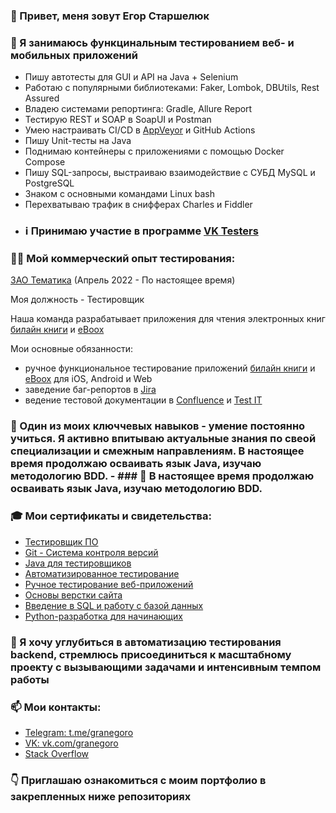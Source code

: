 ### 👋 Привет, меня зовут Егор Старшелюк

### 👀 Я занимаюсь функцинальным тестированием веб- и мобильных приложений
  -  Пишу автотесты для GUI и API на Java + Selenium
  -  Работаю с популярными библиотеками: Faker, Lombok, DBUtils, Rest Assured
  -  Владею системами репортинга: Gradle, Allure Report 
  -  Тестирую REST и SOAP в SoapUI и Postman
  -  Умею настраивать CI/CD в [AppVeyor](https://www.appveyor.com/) и GitHub Actions 
  -  Пишу Unit-тесты на Java
  -  Поднимаю контейнеры с приложениями с помощью Docker Compose
  -  Пишу SQL-запросы, выстраиваю взаимодействие с CУБД MySQL и PostgreSQL
  -  Знаком с основными командами Linux bash
  -  Перехватываю трафик в снифферах Charles и Fiddler
- ### ℹ️ Принимаю участие в программе [VK Testers](https://vk.com/bugs?act=reporter&id=29202650) 

### 👨‍🔧 Мой коммерческий опыт тестирования:
  [ЗАО Тематика](https://hh.ru/employer/2697522) (Апрель 2022 - По настоящее время)
  
  Моя должность - Тестировщик
  
  Наша команда разрабатывает приложения для чтения электронных книг [билайн книги](https://books.beeline.ru/) и [eBoox](https://eboox.ru) 
  
  Мои основные обязанности:
  -  ручное функциональное тестирование приложений [билайн книги](https://books.beeline.ru/) и [eBoox](https://eboox.ru) для iOS, Android и Web
  -  заведение баг-репортов в [Jira](https://www.atlassian.com/ru/software/jira)
  -  ведение тестовой документации в [Confluence](https://www.atlassian.com/ru/software/confluence) и [Test IT](https://testit.software)  

### 🌱 Один из моих ключчевых навыков - умение постоянно учиться. Я активно впитываю актуальные знания по свеой специализации и смежным направлениям. В наcтоящее время продолжаю осваивать язык Java, изучаю методологию BDD. - ### 🌱 В наcтоящее время продолжаю осваивать язык Java, изучаю методологию BDD. 

### 🎓 Мои сертификаты и свидетельства:
- [Тестировщик ПО](https://drive.google.com/file/d/1qjglY2y8TQhIyE4NCH_hcy2rq_MsOlrT/view?usp=sharing)
- [Git - Система контроля версий](https://drive.google.com/file/d/1gPOsrYHR_5boI9-V2zqWCNFvTSOXnvLB/view?usp=sharing)
- [Java для тестировщиков](https://drive.google.com/file/d/11lgDJETIEQDXNO5CZ0YSc2nOYRx4cFrE/view?usp=sharing)
- [Автоматизированное тестирование](https://drive.google.com/file/d/1gSXd2uyrvz_w0q-mKlTRcrOSZ4rhX4sa/view?usp=sharing)
- [Ручное тестирование веб-приложений](https://drive.google.com/file/d/1bQSdzSmTMlIC3YLncwL7f6UD9jOGV4Cl/view?usp=sharing)
- [Основы верстки сайта](https://drive.google.com/file/d/1kIfcPONjjh7cuXSSTksRqaOPHt3vt_Fq/view?usp=sharing)
- [Введение в SQL и работу с базой данных](https://drive.google.com/file/d/1p4FYVDcQlZGIPtfs8STbaeTQypoTgQ81/view?usp=sharing)
- [Python-разработка для начинающих](https://drive.google.com/file/d/12MKtNdmv4n9Q6LtNklLYR379M9d-5Q9G/view?usp=sharing)

### 💞️ Я хочу углубиться в автоматизацию тестирования backend, стремлюсь присоединиться к масштабному проекту с вызывающими задачами и интенсивным темпом работы

### 📫 Мои контакты: 
  - [Telegram: t.me/granegoro](https://t.me/granegoro)
  - [VK: vk.com/granegoro](https://vk.com/granegoro)
  - [Stack Overflow](https://stackoverflow.com/users/20582956/granegoro?tab=profile)

### 👇 Приглашаю ознакомиться с моим портфолио в закрепленных ниже репозиториях
<!---
granegoro/granegoro is a ✨ special ✨ repository because its `README.md` (this file) appears on your GitHub profile.
You can click the Preview link to take a look at your changes.
--->
